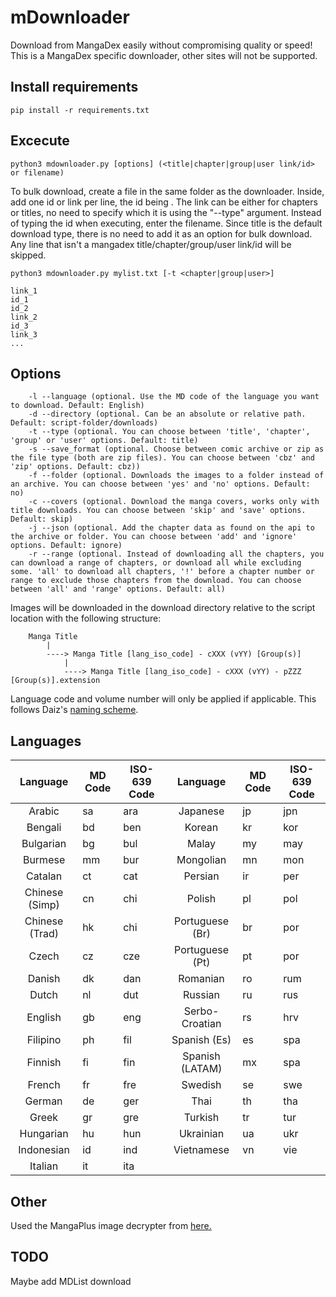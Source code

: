 # mDownloader
Download from MangaDex easily without compromising quality or speed!
This is a MangaDex specific downloader, other sites will not be supported.

## Install requirements
`pip install -r requirements.txt`

## Excecute 
`python3 mdownloader.py [options] (<title|chapter|group|user link/id> or filename)`

To bulk download, create a file in the same folder as the downloader. Inside, add one id or link per line, the id being . The link can be either for chapters or titles, no need to specify which it is using the "--type" argument. Instead of typing the id when executing, enter the filename. Since title is the default download type, there is no need to add it as an option for bulk download. Any line that isn't a mangadex title/chapter/group/user link/id will be skipped.

`python3 mdownloader.py mylist.txt [-t <chapter|group|user>]`

```
link_1
id_1
id_2
link_2
id_3
link_3
...
```

## Options
```
    -l --language (optional. Use the MD code of the language you want to download. Default: English)
    -d --directory (optional. Can be an absolute or relative path. Default: script-folder/downloads)
    -t --type (optional. You can choose between 'title', 'chapter', 'group' or 'user' options. Default: title)
    -s --save_format (optional. Choose between comic archive or zip as the file type (both are zip files). You can choose between 'cbz' and 'zip' options. Default: cbz))
    -f --folder (optional. Downloads the images to a folder instead of an archive. You can choose between 'yes' and 'no' options. Default: no)
    -c --covers (optional. Download the manga covers, works only with title downloads. You can choose between 'skip' and 'save' options. Default: skip)
    -j --json (optional. Add the chapter data as found on the api to the archive or folder. You can choose between 'add' and 'ignore' options. Default: ignore)
    -r --range (optional. Instead of downloading all the chapters, you can download a range of chapters, or download all while excluding some. 'all' to download all chapters, '!' before a chapter number or range to exclude those chapters from the download. You can choose between 'all' and 'range' options. Default: all)
```

Images will be downloaded in the download directory relative to the script location with the following structure:

```
    Manga Title
        |
        ----> Manga Title [lang_iso_code] - cXXX (vYY) [Group(s)]
            |
            ----> Manga Title [lang_iso_code] - cXXX (vYY) - pZZZ [Group(s)].extension
```
Language code and volume number will only be applied if applicable.
This follows Daiz's [naming scheme](https://github.com/Daiz/manga-naming-scheme).

## Languages

| Language        | MD Code       | ISO-639 Code  | Language        | MD Code       | ISO-639 Code  |
|:---------------:| ------------- | ------------- |:---------------:| ------------- | ------------- |
| Arabic          | sa            | ara           | Japanese        | jp            | jpn           |
| Bengali         | bd            | ben           | Korean          | kr            | kor           |
| Bulgarian       | bg            | bul           | Malay           | my            | may           |
| Burmese         | mm            | bur           | Mongolian       | mn            | mon           |
| Catalan         | ct            | cat           | Persian         | ir            | per           |
| Chinese (Simp)  | cn            | chi           | Polish          | pl            | pol           |
| Chinese (Trad)  | hk            | chi           | Portuguese (Br) | br            | por           |
| Czech           | cz            | cze           | Portuguese (Pt) | pt            | por           |
| Danish          | dk            | dan           | Romanian        | ro            | rum           |
| Dutch           | nl            | dut           | Russian         | ru            | rus           |
| English         | gb            | eng           | Serbo-Croatian  | rs            | hrv           |
| Filipino        | ph            | fil           | Spanish (Es)    | es            | spa           |
| Finnish         | fi            | fin           | Spanish (LATAM) | mx            | spa           |
| French          | fr            | fre           | Swedish         | se            | swe           |
| German          | de            | ger           | Thai            | th            | tha           |
| Greek           | gr            | gre           | Turkish         | tr            | tur           |
| Hungarian       | hu            | hun           | Ukrainian       | ua            | ukr           |
| Indonesian      | id            | ind           | Vietnamese      | vn            | vie           |
| Italian         | it            | ita           |

## Other
Used the MangaPlus image decrypter from [here.](https://github.com/hurlenko/mloader)

## TODO
Maybe add MDList download